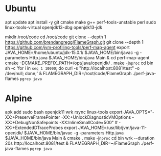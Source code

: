# Ubuntu
apt update
apt install -y git cmake make g++ perf-tools-unstable perl sudo linux-tools-virtual openjdk13-dbg openjdk13-jdk

mkdir /root/code
cd /root/code
git clone --depth 1 https://github.com/brendangregg/FlameGraph.git
git clone --depth 1 https://github.com/jvm-profiling-tools/perf-map-agent
export JAVA_HOME=/home/ubuntu/jdk-15.0.1/
$JAVA_HOME/bin/javac -g -parameters Http.java
$JAVA_HOME/bin/java Main &
cd perf-map-agent
cmake -DCMAKE_PREFIX_PATH=/opt/java/openjdk/ .
make -j`nproc`
cd bin
sh -c 'for i in `seq 1 10000`; do curl -s "http://localhost:8081/test" -o /dev/null; done;' &
FLAMEGRAPH_DIR=/root/code/FlameGraph ./perf-java-flames `pgrep java`


# Alpine
apk add sudo bash openjdk11 wrk rsync linux-tools
export JAVA_OPTS="-XX:+PreserveFramePointer  -XX:+UnlockDiagnosticVMOptions -XX:+DebugNonSafepoints -XX:InlineSmallCode=500" # -XX:+ExtendedDTraceProbes
export JAVA_HOME=/usr/lib/jvm/java-11-openjdk/
$JAVA_HOME/bin/javac -g -parameters Http.java
$JAVA_HOME/bin/java Main &
cmake .
make -j`nproc`
cd bin
wrk --duration 20s http://localhost:8081/test &
FLAMEGRAPH_DIR=~/FlameGraph ./perf-java-flames `pgrep java`
